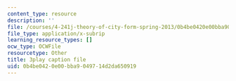 ```yaml
---
content_type: resource
description: ''
file: /courses/4-241j-theory-of-city-form-spring-2013/0b4be0420e00bba9049714d2da650919_ayw-96xs-ag.srt
file_type: application/x-subrip
learning_resource_types: []
ocw_type: OCWFile
resourcetype: Other
title: 3play caption file
uid: 0b4be042-0e00-bba9-0497-14d2da650919
---
```

